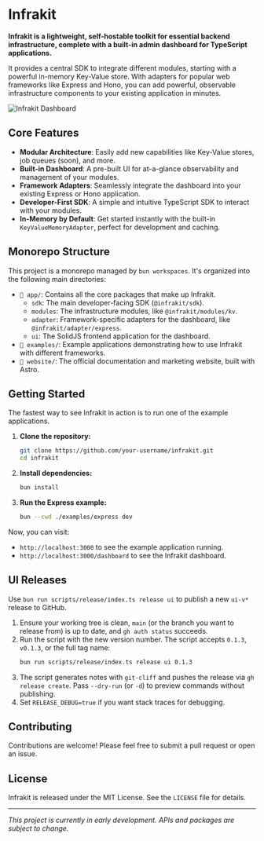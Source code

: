 # Infrakit

**Infrakit is a lightweight, self-hostable toolkit for essential backend infrastructure, complete with a built-in admin dashboard for TypeScript applications.**

It provides a central SDK to integrate different modules, starting with a powerful in-memory Key-Value store. With adapters for popular web frameworks like Express and Hono, you can add powerful, observable infrastructure components to your existing application in minutes.

![Infrakit Dashboard](https://infrakit.dev/hero-image.png) <!--- Replace with an actual hero image URL -->

## Core Features

-   **Modular Architecture**: Easily add new capabilities like Key-Value stores, job queues (soon), and more.
-   **Built-in Dashboard**: A pre-built UI for at-a-glance observability and management of your modules.
-   **Framework Adapters**: Seamlessly integrate the dashboard into your existing Express or Hono application.
-   **Developer-First SDK**: A simple and intuitive TypeScript SDK to interact with your modules.
-   **In-Memory by Default**: Get started instantly with the built-in `KeyValueMemoryAdapter`, perfect for development and caching.

## Monorepo Structure

This project is a monorepo managed by `bun workspaces`. It's organized into the following main directories:

-   `📂 app/`: Contains all the core packages that make up Infrakit.
    -   `sdk`: The main developer-facing SDK (`@infrakit/sdk`).
    -   `modules`: The infrastructure modules, like `@infrakit/modules/kv`.
    -   `adapter`: Framework-specific adapters for the dashboard, like `@infrakit/adapter/express`.
    -   `ui`: The SolidJS frontend application for the dashboard.
-   `📂 examples/`: Example applications demonstrating how to use Infrakit with different frameworks.
-   `📂 website/`: The official documentation and marketing website, built with Astro.

## Getting Started

The fastest way to see Infrakit in action is to run one of the example applications.

1.  **Clone the repository:**
    ```sh
    git clone https://github.com/your-username/infrakit.git
    cd infrakit
    ```

2.  **Install dependencies:**
    ```sh
    bun install
    ```

3.  **Run the Express example:**
    ```sh
    bun --cwd ./examples/express dev
    ```

Now, you can visit:
-   `http://localhost:3000` to see the example application running.
-   `http://localhost:3000/dashboard` to see the Infrakit dashboard.

## UI Releases

Use `bun run scripts/release/index.ts release ui` to publish a new `ui-v*` release to GitHub.

1. Ensure your working tree is clean, `main` (or the branch you want to release from) is up to date, and `gh auth status` succeeds.
2. Run the script with the new version number. The script accepts `0.1.3`, `v0.1.3`, or the full tag name:
    ```sh
    bun run scripts/release/index.ts release ui 0.1.3
    ```
3. The script generates notes with `git-cliff` and pushes the release via `gh release create`. Pass `--dry-run` (or `-d`) to preview commands without publishing.
4. Set `RELEASE_DEBUG=true` if you want stack traces for debugging.

## Contributing

Contributions are welcome! Please feel free to submit a pull request or open an issue.

## License

Infrakit is released under the MIT License. See the `LICENSE` file for details.

---

*This project is currently in early development. APIs and packages are subject to change.*
